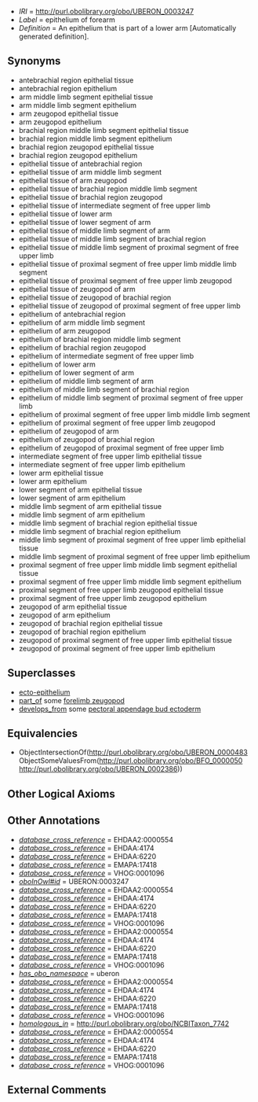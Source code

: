  * *IRI* = http://purl.obolibrary.org/obo/UBERON_0003247
 * *Label* = epithelium of forearm
 * *Definition* = An epithelium that is part of a lower arm [Automatically generated definition].

## Synonyms

 * antebrachial region epithelial tissue
 * antebrachial region epithelium
 * arm middle limb segment epithelial tissue
 * arm middle limb segment epithelium
 * arm zeugopod epithelial tissue
 * arm zeugopod epithelium
 * brachial region middle limb segment epithelial tissue
 * brachial region middle limb segment epithelium
 * brachial region zeugopod epithelial tissue
 * brachial region zeugopod epithelium
 * epithelial tissue of antebrachial region
 * epithelial tissue of arm middle limb segment
 * epithelial tissue of arm zeugopod
 * epithelial tissue of brachial region middle limb segment
 * epithelial tissue of brachial region zeugopod
 * epithelial tissue of intermediate segment of free upper limb
 * epithelial tissue of lower arm
 * epithelial tissue of lower segment of arm
 * epithelial tissue of middle limb segment of arm
 * epithelial tissue of middle limb segment of brachial region
 * epithelial tissue of middle limb segment of proximal segment of free upper limb
 * epithelial tissue of proximal segment of free upper limb middle limb segment
 * epithelial tissue of proximal segment of free upper limb zeugopod
 * epithelial tissue of zeugopod of arm
 * epithelial tissue of zeugopod of brachial region
 * epithelial tissue of zeugopod of proximal segment of free upper limb
 * epithelium of antebrachial region
 * epithelium of arm middle limb segment
 * epithelium of arm zeugopod
 * epithelium of brachial region middle limb segment
 * epithelium of brachial region zeugopod
 * epithelium of intermediate segment of free upper limb
 * epithelium of lower arm
 * epithelium of lower segment of arm
 * epithelium of middle limb segment of arm
 * epithelium of middle limb segment of brachial region
 * epithelium of middle limb segment of proximal segment of free upper limb
 * epithelium of proximal segment of free upper limb middle limb segment
 * epithelium of proximal segment of free upper limb zeugopod
 * epithelium of zeugopod of arm
 * epithelium of zeugopod of brachial region
 * epithelium of zeugopod of proximal segment of free upper limb
 * intermediate segment of free upper limb epithelial tissue
 * intermediate segment of free upper limb epithelium
 * lower arm epithelial tissue
 * lower arm epithelium
 * lower segment of arm epithelial tissue
 * lower segment of arm epithelium
 * middle limb segment of arm epithelial tissue
 * middle limb segment of arm epithelium
 * middle limb segment of brachial region epithelial tissue
 * middle limb segment of brachial region epithelium
 * middle limb segment of proximal segment of free upper limb epithelial tissue
 * middle limb segment of proximal segment of free upper limb epithelium
 * proximal segment of free upper limb middle limb segment epithelial tissue
 * proximal segment of free upper limb middle limb segment epithelium
 * proximal segment of free upper limb zeugopod epithelial tissue
 * proximal segment of free upper limb zeugopod epithelium
 * zeugopod of arm epithelial tissue
 * zeugopod of arm epithelium
 * zeugopod of brachial region epithelial tissue
 * zeugopod of brachial region epithelium
 * zeugopod of proximal segment of free upper limb epithelial tissue
 * zeugopod of proximal segment of free upper limb epithelium

## Superclasses

 * [ecto-epithelium](../../UBERON/71/UBERON_0010371.md)
 * [part_of](../../BFO/50/BFO_0000050.md) some [forelimb zeugopod](../../UBERON/86/UBERON_0002386.md)
 * [develops_from](../../RO/02/RO_0002202.md) some [pectoral appendage bud ectoderm](../../UBERON/72/UBERON_0003372.md)

## Equivalencies

 * ObjectIntersectionOf(<http://purl.obolibrary.org/obo/UBERON_0000483> ObjectSomeValuesFrom(<http://purl.obolibrary.org/obo/BFO_0000050> <http://purl.obolibrary.org/obo/UBERON_0002386>))

## Other Logical Axioms


## Other Annotations

 * *[database_cross_reference](../../ef/oboInOwl#hasDbXref.md)* = EHDAA2:0000554
 * *[database_cross_reference](../../ef/oboInOwl#hasDbXref.md)* = EHDAA:4174
 * *[database_cross_reference](../../ef/oboInOwl#hasDbXref.md)* = EHDAA:6220
 * *[database_cross_reference](../../ef/oboInOwl#hasDbXref.md)* = EMAPA:17418
 * *[database_cross_reference](../../ef/oboInOwl#hasDbXref.md)* = VHOG:0001096
 * *[oboInOwl#id](../../id/oboInOwl#id.md)* = UBERON:0003247
 * *[database_cross_reference](../../ef/oboInOwl#hasDbXref.md)* = EHDAA2:0000554
 * *[database_cross_reference](../../ef/oboInOwl#hasDbXref.md)* = EHDAA:4174
 * *[database_cross_reference](../../ef/oboInOwl#hasDbXref.md)* = EHDAA:6220
 * *[database_cross_reference](../../ef/oboInOwl#hasDbXref.md)* = EMAPA:17418
 * *[database_cross_reference](../../ef/oboInOwl#hasDbXref.md)* = VHOG:0001096
 * *[database_cross_reference](../../ef/oboInOwl#hasDbXref.md)* = EHDAA2:0000554
 * *[database_cross_reference](../../ef/oboInOwl#hasDbXref.md)* = EHDAA:4174
 * *[database_cross_reference](../../ef/oboInOwl#hasDbXref.md)* = EHDAA:6220
 * *[database_cross_reference](../../ef/oboInOwl#hasDbXref.md)* = EMAPA:17418
 * *[database_cross_reference](../../ef/oboInOwl#hasDbXref.md)* = VHOG:0001096
 * *[has_obo_namespace](../../ce/oboInOwl#hasOBONamespace.md)* = uberon
 * *[database_cross_reference](../../ef/oboInOwl#hasDbXref.md)* = EHDAA2:0000554
 * *[database_cross_reference](../../ef/oboInOwl#hasDbXref.md)* = EHDAA:4174
 * *[database_cross_reference](../../ef/oboInOwl#hasDbXref.md)* = EHDAA:6220
 * *[database_cross_reference](../../ef/oboInOwl#hasDbXref.md)* = EMAPA:17418
 * *[database_cross_reference](../../ef/oboInOwl#hasDbXref.md)* = VHOG:0001096
 * *[homologous_in](../../core#homologous/in/core#homologous_in.md)* = http://purl.obolibrary.org/obo/NCBITaxon_7742
 * *[database_cross_reference](../../ef/oboInOwl#hasDbXref.md)* = EHDAA2:0000554
 * *[database_cross_reference](../../ef/oboInOwl#hasDbXref.md)* = EHDAA:4174
 * *[database_cross_reference](../../ef/oboInOwl#hasDbXref.md)* = EHDAA:6220
 * *[database_cross_reference](../../ef/oboInOwl#hasDbXref.md)* = EMAPA:17418
 * *[database_cross_reference](../../ef/oboInOwl#hasDbXref.md)* = VHOG:0001096

## External Comments

